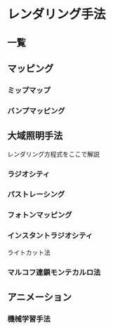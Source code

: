 # レンダリング手法

## 一覧

## マッピング

### ミップマップ

### バンプマッピング

###

## 大域照明手法

レンダリング方程式をここで解説

### ラジオシティ

### パストレーシング

### フォトンマッピング

### インスタントラジオシティ

ライトカット法

### マルコフ連鎖モンテカルロ法

## アニメーション

### 機械学習手法
